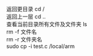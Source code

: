 返回更目录 cd /  
返回上一层 cd ..  
查看当前目录所有文件及文件夹 ls  
rm -f 文件名  
rm -r 文件夹名  
sudo cp -i test.c /local/arm
